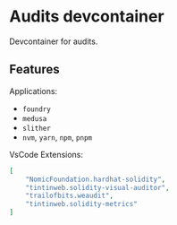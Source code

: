 # Audits devcontainer

Devcontainer for audits.

## Features

Applications:

- `foundry`
- `medusa`
- `slither`
- `nvm`, `yarn`, `npm`, `pnpm`

VsCode Extensions:

```json
[
    "NomicFoundation.hardhat-solidity",
    "tintinweb.solidity-visual-auditor",
    "trailofbits.weaudit",
    "tintinweb.solidity-metrics"
]
```
